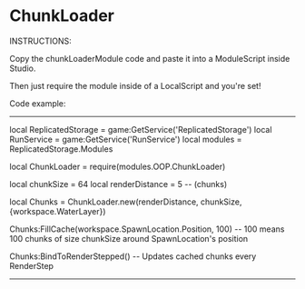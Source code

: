 # ChunkLoader
INSTRUCTIONS:

Copy the chunkLoaderModule code and paste it into a ModuleScript inside Studio.

Then just require the module inside of a LocalScript and you're set!

Code example:

---------------------------------------------------------------------------------------
local ReplicatedStorage = game:GetService('ReplicatedStorage')
local RunService = game:GetService('RunService')
local modules = ReplicatedStorage.Modules

local ChunkLoader = require(modules.OOP.ChunkLoader)

local chunkSize = 64
local renderDistance = 5 -- (chunks)

local Chunks = ChunkLoader.new(renderDistance, chunkSize, {workspace.WaterLayer})

Chunks:FillCache(workspace.SpawnLocation.Position, 100) -- 100 means 100 chunks of size chunkSize around SpawnLocation's position

Chunks:BindToRenderStepped() -- Updates cached chunks every RenderStep

---------------------------------------------------------------------------------------
